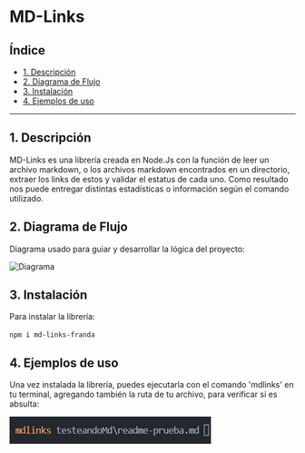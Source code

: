 # MD-Links

## Índice

* [1. Descripción](#1-descripción)
* [2. Diagrama de Flujo](#2-diagrama-de-flujo)
* [3. Instalación](#3-instalación)
* [4. Ejemplos de uso](#4-ejemplos-de-uso)

***

## 1. Descripción

MD-Links es una librería creada en Node.Js con la función de leer un archivo markdown, o los archivos markdown encontrados en un directorio, extraer los links de estos y validar el estatus de cada uno. Como resultado nos puede entregar distintas estadísticas o información según el comando utilizado.

## 2. Diagrama de Flujo

Diagrama usado para guiar y desarrollar la lógica del proyecto:

![Diagrama](./Diagrama-final-final-ahora-sí.png)


## 3. Instalación

Para instalar la librería:

`npm i md-links-franda`

## 4. Ejemplos de uso

Una vez instalada la librería, puedes ejecutarla con el comando 'mdlinks' en tu terminal, agregando también la ruta de tu archivo, para verificar si es absulta:

![example1](./ruta-absoluta.png)
